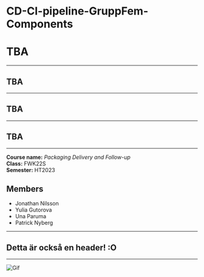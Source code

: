 # CD-CI-pipeline-GruppFem-Components
# TBA
---
## TBA
---
## TBA 
---
## TBA
---
**Course name:** *Packaging Delivery and Follow-up*<br>
**Class:**  FWK22S<br>
**Semester:**  HT2023<br>

## Members
* Jonathan Nilsson 
* Yulia Gutorova 
* Una Paruma
* Patrick Nyberg
---
## Detta är också en header! :O
---
![Gif](https://user-images.githubusercontent.com/74038190/235224431-e8c8c12e-6826-47f1-89fb-2ddad83b3abf.gif)


